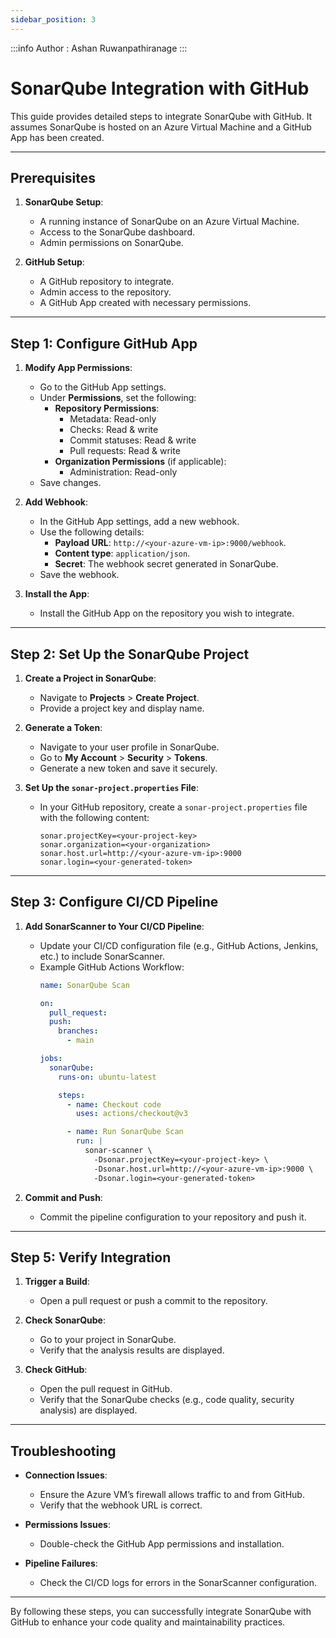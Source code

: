 ```yaml
---
sidebar_position: 3
---
```


:::info
Author : Ashan Ruwanpathiranage 
:::

# SonarQube Integration with GitHub

This guide provides detailed steps to integrate SonarQube with GitHub. It assumes SonarQube is hosted on an Azure Virtual Machine and a GitHub App has been created.

---

## Prerequisites

1. **SonarQube Setup**:
   - A running instance of SonarQube on an Azure Virtual Machine.
   - Access to the SonarQube dashboard.
   - Admin permissions on SonarQube.

2. **GitHub Setup**:
   - A GitHub repository to integrate.
   - Admin access to the repository.
   - A GitHub App created with necessary permissions.

---

## Step 1: Configure GitHub App

1. **Modify App Permissions**:
   - Go to the GitHub App settings.
   - Under **Permissions**, set the following:
     - **Repository Permissions**: 
       - Metadata: Read-only
       - Checks: Read & write
       - Commit statuses: Read & write
       - Pull requests: Read & write
     - **Organization Permissions** (if applicable): 
       - Administration: Read-only
   - Save changes.

2. **Add Webhook**:
   - In the GitHub App settings, add a new webhook.
   - Use the following details:
     - **Payload URL**: `http://<your-azure-vm-ip>:9000/webhook`.
     - **Content type**: `application/json`.
     - **Secret**: The webhook secret generated in SonarQube.
   - Save the webhook.

3. **Install the App**:
   - Install the GitHub App on the repository you wish to integrate.

---

## Step 2: Set Up the SonarQube Project

1. **Create a Project in SonarQube**:
   - Navigate to **Projects** > **Create Project**.
   - Provide a project key and display name.

2. **Generate a Token**:
   - Navigate to your user profile in SonarQube.
   - Go to **My Account** > **Security** > **Tokens**.
   - Generate a new token and save it securely.

3. **Set Up the `sonar-project.properties` File**:
   - In your GitHub repository, create a `sonar-project.properties` file with the following content:
     ```properties
     sonar.projectKey=<your-project-key>
     sonar.organization=<your-organization>
     sonar.host.url=http://<your-azure-vm-ip>:9000
     sonar.login=<your-generated-token>
     ```

---

## Step 3: Configure CI/CD Pipeline

1. **Add SonarScanner to Your CI/CD Pipeline**:
   - Update your CI/CD configuration file (e.g., GitHub Actions, Jenkins, etc.) to include SonarScanner.
   - Example GitHub Actions Workflow:
     ```yaml
     name: SonarQube Scan

     on:
       pull_request:
       push:
         branches:
           - main

     jobs:
       sonarQube:
         runs-on: ubuntu-latest

         steps:
           - name: Checkout code
             uses: actions/checkout@v3

           - name: Run SonarQube Scan
             run: |
               sonar-scanner \
                 -Dsonar.projectKey=<your-project-key> \
                 -Dsonar.host.url=http://<your-azure-vm-ip>:9000 \
                 -Dsonar.login=<your-generated-token>
     ```

2. **Commit and Push**:
   - Commit the pipeline configuration to your repository and push it.

---

## Step 5: Verify Integration

1. **Trigger a Build**:
   - Open a pull request or push a commit to the repository.

2. **Check SonarQube**:
   - Go to your project in SonarQube.
   - Verify that the analysis results are displayed.

3. **Check GitHub**:
   - Open the pull request in GitHub.
   - Verify that the SonarQube checks (e.g., code quality, security analysis) are displayed.

---

## Troubleshooting

- **Connection Issues**:
  - Ensure the Azure VM’s firewall allows traffic to and from GitHub.
  - Verify that the webhook URL is correct.

- **Permissions Issues**:
  - Double-check the GitHub App permissions and installation.

- **Pipeline Failures**:
  - Check the CI/CD logs for errors in the SonarScanner configuration.

---

By following these steps, you can successfully integrate SonarQube with GitHub to enhance your code quality and maintainability practices.
